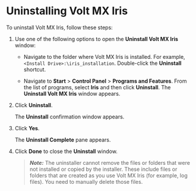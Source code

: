                                 
Uninstalling Volt MX Iris
============================

To uninstall Volt MX Iris, follow these steps:

1.  Use one of the following options to open the **Uninstall Volt MX Iris** window:
    
    *  Navigate to the folder where Volt MX Iris is installed. For example, `<Install Drive>:\iris_installation`. Double-click the **Uninstall** shortcut.
        
    *  Navigate to **Start** > **Control Panel** > **Programs and Features**. From the list of programs, select **Iris** and then click **Uninstall**.
    The **Uninstall Volt MX Iris** window appears.
    
2.  Click **Uninstall**.

    The **Uninstall** confirmation window appears.
    
3.  Click **Yes**.
    
    The **Uninstall Complete** pane appears.
    
4.  Click **Done** to close the **Uninstall** window.
    
    > **_Note:_** The uninstaller cannot remove the files or folders that were not installed or copied by the installer. These include files or folders that are created as you use Volt MX Iris (for example, log files). You need to manually delete those files.
